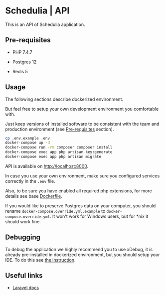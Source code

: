 # Schedulia | API

This is an API of Schedulia application.

## Pre-requisites

- PHP 7.4.7

- Postgres 12

- Redis 5

## Usage

The following sections describe dockerized environment.

But feel free to setup your own development environment you comfortable with.

Just keep versions of installed software to be consistent with the team and production environment (see [Pre-requisites](#pre-requisites) section). 

```bash
cp .env.example .env
docker-compose up -d
docker-compose run -rm composer composer install
docker-compose exec app php artisan key:generate
docker-compose exec app php artisan migrate
```

API is available on [http://localhost:8000](http://localhost:8000).

In case you use your own environment, make sure you configured services correctly in the `.env` file.

Also, to be sure you have enabled all required php extensions, for more details see base [Dockerfile](/.config/docker/php-base/Dockerfile).

If you would like to preserve Postgres data on your computer, you should rename `docker-compose.override.yml.example` to `docker-compose.override.yml`. It won't work for Windows users, but for *nix it should work fine.

## Debugging

To debug the application we highly recommend you to use xDebug, it is already pre-installed in dockerized environment, but you should setup your IDE. To do this see [the instruction](../docs/debug.md).

## Useful links

- [Laravel docs](https://laravel.com/docs/7.x/installation)
